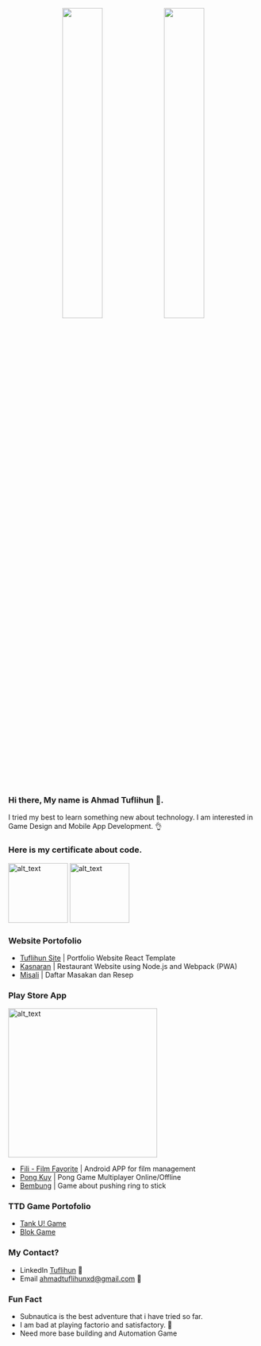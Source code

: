 
<p align="center" height="100%">
    <img width="40%" src="https://github-readme-stats-sigma-five.vercel.app/api?username=leguna&hide=stars&count_private=true&show_icons=true&theme=dracula"> 
    <img width="40%" src="https://github-readme-stats-sigma-five.vercel.app/api/top-langs/?username=leguna&layout=compact&theme=dracula"> 
</p>

<p align="center" height="100%">
<!-- <a href="https://github.com/Leguna/github-stats"> -->
<!-- <img src="https://github.com/Leguna/github-stats/blob/master/generated/overview.svg#gh-dark-mode-only" /> -->
<!-- <img src="https://github.com/Leguna/github-stats/blob/master/generated/languages.svg#gh-dark-mode-only" /> -->
</a>
</p>


### Hi there, My name is Ahmad Tuflihun 👋. 
I tried my best to learn something new about technology.
I am interested in Game Design and Mobile App Development. 👌

### Here is my certificate about code.
[<img alt="alt_text" width="120" src="https://github.com/Leguna/leguna/assets/12116766/858fcb12-34d4-4919-9cfd-2b10d3cd2101" />](https://www.credly.com/badges/07e28d7c-d4aa-4678-a6ed-8af282901edd)
[<img alt="alt_text" width="120" src="https://templates.images.credential.net/16570305677153544077318830934231.png" />](https://www.linkedin.com/in/tuflihun/details/certifications/)

<!--
### Game Portfolio
[<img alt="alt_text" width="64" src="https://github.com/Leguna/leguna/assets/12116766/8f32a8a4-7ca3-4f5c-869b-fb8223f14242" />](https://github.com/Leguna/Bembung)
[<img alt="alt_text" width="64" src="https://github.com/Leguna/leguna/assets/12116766/83d4b9ae-2f49-49f6-b904-b84e819100f1" />](https://github.com/Leguna/PongKuy)
-->
### Website Portofolio
- [Tuflihun Site](https://leguna.github.io) | Portfolio Website React Template
- [Kasnaran](https://leguna.github.io/Kasnaran) | Restaurant Website using Node.js and Webpack (PWA)
- [Misali](https://leguna.github.io/Misali) | Daftar Masakan dan Resep

### Play Store App
[<img alt="alt_text" width="300" src="https://user-images.githubusercontent.com/12116766/195317526-bfaf2f3e-2968-43cf-8df8-6ebdc86df4f0.png" />](https://play.google.com/store/apps/developer?id=Arksana+Studio)
- [Fili - Film Favorite](https://play.google.com/store/apps/details?id=com.arksana.fili) | Android APP for film management
- [Pong Kuy](https://play.google.com/store/apps/details?id=com.arksana.pongkuy) | Pong Game Multiplayer Online/Offline
- [Bembung](https://play.google.com/store/apps/details?id=com.arksana.bembung) | Game about pushing ring to stick

### TTD Game Portofolio
- [Tank U! Game](https://invincible-penalty-c21.notion.site/TDD-Tank-U-Game-3d4bfb1ca0944c858ea7f492f5f03e7f?pvs=4)
- [Blok Game](https://invincible-penalty-c21.notion.site/TDD-Block-Game-444aabbb911b4f4d9a2ca66b701983ed?pvs=4)

### My Contact?
- LinkedIn [Tuflihun](https://www.linkedin.com/in/tuflihun/) 🏢
- Email ahmadtuflihunxd@gmail.com 📧

### Fun Fact
- Subnautica is the best adventure that i have tried so far.
- I am bad at playing factorio and satisfactory. 🤢
- Need more base building and Automation Game

<!--
**Leguna/leguna** is a ✨ _special_ ✨ repository because its `README.md` (this file) appears on your GitHub profile.

Here are some ideas to get you started:

- 🔭 I’m currently working on ...
- 🌱 I’m currently learning ...
- 👯 I’m looking to collaborate on ...
- 🤔 I’m looking for help with ...
- 💬 Ask me about ...
- 📫 How to reach me: ...
- 😄 Pronouns: ...
- ⚡ Fun fact: ...
-->
